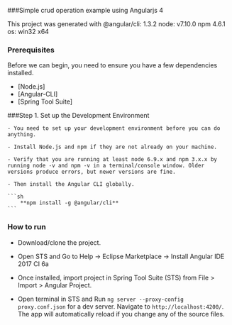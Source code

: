 ###Simple crud operation example using Angularjs 4

This project was generated with @angular/cli: 1.3.2
node: v7.10.0
npm 4.6.1
os: win32 x64

### Prerequisites
Before we can begin, you need to ensure you have a few dependencies installed.
	
- [Node.js]
- [Angular-CLI]
- [Spring Tool Suite]

###Step 1. Set up the Development Environment

	- You need to set up your development environment before you can do anything.

	- Install Node.js and npm if they are not already on your machine.

	- Verify that you are running at least node 6.9.x and npm 3.x.x by running node -v and npm -v in a terminal/console window. Older versions produce errors, but newer versions are fine.
	
	- Then install the Angular CLI globally.
	
	```sh
		**npm install -g @angular/cli**
	```
	
### How to run 

  - Download/clone the project. 
  
  - Open STS and Go to Help -> Eclipse Marketplace -> Install Angular IDE 2017 CI 6a
   
  - Once installed, import project in Spring Tool Suite (STS) from File > Import > Angular Project.
  
  - Open terminal in STS and Run `ng server --proxy-config proxy.conf.json` for a dev server. Navigate to `http://localhost:4200/`. The app will automatically reload if you change any of the source files.
  
  
  

